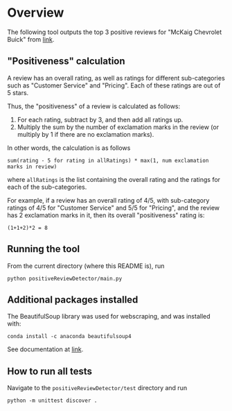 # Overview
The following tool outputs the top 3 positive reviews for "McKaig Chevrolet Buick" from [link](DealerRater.com). 

## "Positiveness" calculation
A review has an overall rating, as well as ratings for different sub-categories such as "Customer Service" and "Pricing". Each of these ratings are out of 5 stars.

Thus, the "positiveness" of a review is calculated as follows:
1. For each rating, subtract by 3, and then add all ratings up.
2. Multiply the sum by the number of exclamation marks in the review (or multiply by 1 if there are no exclamation marks).

In other words, the calculation is as follows
```
sum(rating - 5 for rating in allRatings) * max(1, num exclamation marks in review)
```
where `allRatings` is the list containing the overall rating and the ratings for each of the sub-categories.

For example, if a review has an overall rating of 4/5, with sub-category ratings of 4/5 for "Customer Service" and 5/5 for "Pricing", and the review has 2 exclamation marks in it, then its overall "positiveness" rating is:
```
(1+1+2)*2 = 8
```

## Running the tool
From the current directory (where this README is), run
```
python positiveReviewDetector/main.py 
```

## Additional packages installed
The BeautifulSoup library was used for webscraping, and was installed with:
```
conda install -c anaconda beautifulsoup4
```
See documentation at [link](https://www.crummy.com/software/BeautifulSoup/bs4/doc/). 

## How to run all tests
Navigate to the `positiveReviewDetector/test` directory and run
```
python -m unittest discover .
```